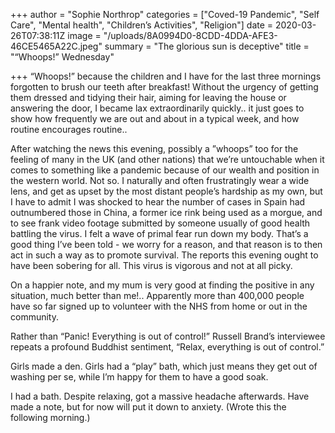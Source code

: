 +++
author = "Sophie Northrop"
categories = ["Coved-19 Pandemic", "Self Care", "Mental health", "Children’s Activities", "Religion"]
date = 2020-03-26T07:38:11Z
image = "/uploads/8A0994D0-8CDD-4DDA-AFE3-46CE5465A22C.jpeg"
summary = "The glorious sun is deceptive"
title = "“Whoops!” Wednesday"

+++
“Whoops!” because the children and I have for the last three mornings forgotten to brush our teeth after breakfast! Without the urgency of getting them dressed and tidying their hair, aiming for leaving the house or answering the door, I became lax extraordinarily quickly.. it just goes to show how frequently we are out and about in a typical week, and how routine encourages routine..

After watching the news this evening, possibly a ”whoops” too for the feeling of many in the UK (and other nations) that we’re untouchable when it comes to something like a pandemic because of our wealth and position in the western world. Not so. I naturally and often frustratingly wear a wide lens, and get as upset by the most distant people’s hardship as my own, but I have to admit I was shocked to hear the number of cases in Spain had outnumbered those in China, a former ice rink being used as a morgue, and to see frank video footage submitted by someone usually of good health battling the virus. I felt a wave of primal fear run down my body. That’s a good thing I’ve been told - we worry for a reason, and that reason is to then act in such a way as to promote survival. The reports this evening ought to have been sobering for all. This virus is vigorous and not at all picky.

On a happier note, and my mum is very good at finding the positive in any situation, much better than me!.. Apparently more than 400,000 people have so far signed up to volunteer with the NHS from home or out in the community.

Rather than “Panic! Everything is out of control!” Russell Brand’s interviewee repeats  a profound Buddhist sentiment, “Relax, everything is out of control.”

Girls made a den. Girls had a “play” bath, which just means they get out of washing per se, while I’m happy for them to have a good soak.

I had a bath. Despite relaxing, got a massive headache afterwards. Have made a note, but for now will put it down to anxiety. (Wrote this the following morning.)